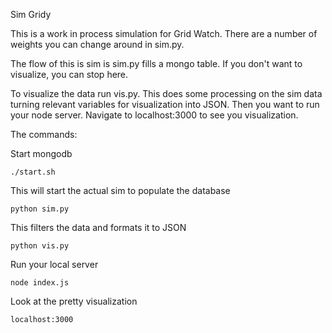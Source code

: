 Sim Gridy

This is a work in process simulation for Grid Watch. There are a 
number of weights you can change around in sim.py.

The flow of this is sim is sim.py fills a mongo table. If you 
don't want to visualize, you can stop here.

To visualize the data run vis.py. This does some processing on the 
sim data turning relevant variables for visualization into JSON.
Then you want to run your node server. Navigate to localhost:3000
to see you visualization. 
 
The commands:

Start mongodb
```
./start.sh 
```

This will start the actual sim to populate the database
```
python sim.py
```

This filters the data and formats it to JSON
```
python vis.py
```

Run your local server
```
node index.js
```

Look at the pretty visualization
```
localhost:3000
```
